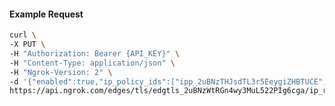 <!-- Code generated for API Clients. DO NOT EDIT. -->

#### Example Request

```bash
curl \
-X PUT \
-H "Authorization: Bearer {API_KEY}" \
-H "Content-Type: application/json" \
-H "Ngrok-Version: 2" \
-d '{"enabled":true,"ip_policy_ids":["ipp_2uBNzTHJsdTL3r5EeygiZHBTUCE","ipp_2uBNzVt13dpvghwpDPCjnikzXrl"]}' \
https://api.ngrok.com/edges/tls/edgtls_2uBNzWtRGn4wy3MuL522PIg6cga/ip_restriction
```
